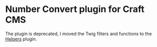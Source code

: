 # Number Convert plugin for Craft CMS

The plugin is deprecated, I moved the Twig filters and functions to the [Helpers][1] plugin.

  [1]: https://github.com/carlcs/craft-helpers
